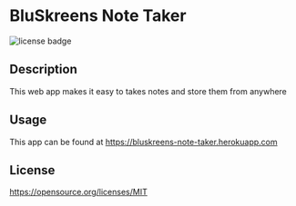 # BluSkreens Note Taker
![license badge](https://img.shields.io/badge/license-MIT-blue)

## Description
This web app makes it easy to takes notes and store them from anywhere

## Usage
This app can be found at https://bluskreens-note-taker.herokuapp.com

## License
https://opensource.org/licenses/MIT
